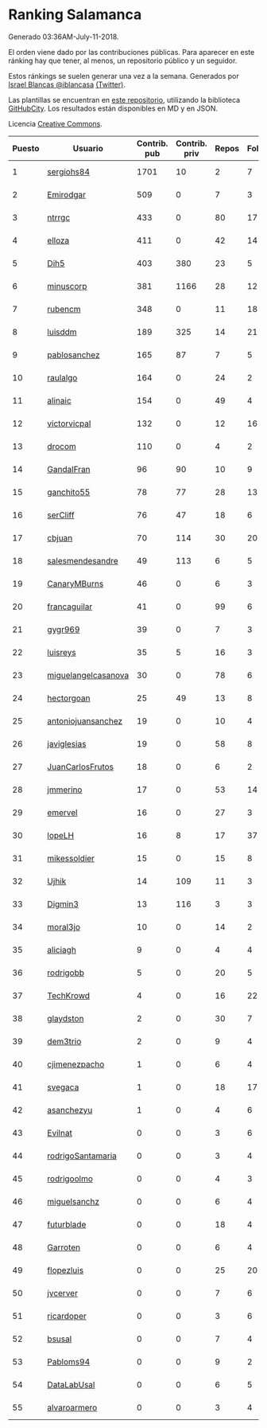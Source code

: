 # Ranking Salamanca

Generado 03:36AM-July-11-2018.

El orden viene dado por las contribuciones públicas. Para aparecer en este ránking hay que tener, al menos, un repositorio público y un seguidor.

Estos ránkings se suelen generar una vez a la semana. Generados por [Israel Blancas @iblancasa](https://github.com/iblancasa/) [(Twitter)](https://twitter.com/iblancasa).

Las plantillas se encuentran en [este repositorio](https://github.com/iblancasa/GH-Spanish-Ranking), utilizando la biblioteca [GitHubCity](https://github.com/iblancasa/GitHubCity). Los resultados están disponibles en MD y en JSON.

Licencia [Creative Commons](https://creativecommons.org/licenses/by/4.0/).

| Puesto   |  Usuario  | Contrib. pub | Contrib. priv |Repos| Followers | Desde |  Avatar  |
|----------|-----------|--------------|---------------|-----|-----------|-------|----------|
|1|[sergiohs84](https://github.com/sergiohs84)|1701|10|2|7|2015-03-28|![sergiohs84]()|
|2|[Emirodgar](https://github.com/Emirodgar)|509|0|7|3|2013-04-30|![Emirodgar]()|
|3|[ntrrgc](https://github.com/ntrrgc)|433|0|80|17|2011-08-24|![ntrrgc]()|
|4|[elloza](https://github.com/elloza)|411|0|42|14|2015-02-24|![elloza]()|
|5|[Dih5](https://github.com/Dih5)|403|380|23|5|2015-04-22|![Dih5]()|
|6|[minuscorp](https://github.com/minuscorp)|381|1166|28|12|2013-03-09|![minuscorp]()|
|7|[rubencm](https://github.com/rubencm)|348|0|11|18|2011-06-29|![rubencm]()|
|8|[luisddm](https://github.com/luisddm)|189|325|14|21|2012-12-06|![luisddm]()|
|9|[pablosanchez](https://github.com/pablosanchez)|165|87|7|5|2015-11-08|![pablosanchez]()|
|10|[raulalgo](https://github.com/raulalgo)|164|0|24|2|2014-07-03|![raulalgo]()|
|11|[alinaic](https://github.com/alinaic)|154|0|49|4|2018-03-16|![alinaic]()|
|12|[victorvicpal](https://github.com/victorvicpal)|132|0|12|16|2014-12-02|![victorvicpal]()|
|13|[drocom](https://github.com/drocom)|110|0|4|2|2017-10-05|![drocom]()|
|14|[GandalFran](https://github.com/GandalFran)|96|90|10|9|2017-07-07|![GandalFran]()|
|15|[ganchito55](https://github.com/ganchito55)|78|77|28|13|2013-06-17|![ganchito55]()|
|16|[serCliff](https://github.com/serCliff)|76|47|18|6|2015-07-27|![serCliff]()|
|17|[cbjuan](https://github.com/cbjuan)|70|114|30|20|2012-12-01|![cbjuan]()|
|18|[salesmendesandre](https://github.com/salesmendesandre)|49|113|6|5|2016-04-03|![salesmendesandre]()|
|19|[CanaryMBurns](https://github.com/CanaryMBurns)|46|0|6|3|2015-11-07|![CanaryMBurns]()|
|20|[francaguilar](https://github.com/francaguilar)|41|0|99|6|2015-03-19|![francaguilar]()|
|21|[gygr969](https://github.com/gygr969)|39|0|7|3|2015-11-14|![gygr969]()|
|22|[luisreys](https://github.com/luisreys)|35|5|16|3|2015-11-18|![luisreys]()|
|23|[miguelangelcasanova](https://github.com/miguelangelcasanova)|30|0|78|6|2011-04-02|![miguelangelcasanova]()|
|24|[hectorgoan](https://github.com/hectorgoan)|25|49|13|8|2013-08-12|![hectorgoan]()|
|25|[antoniojuansanchez](https://github.com/antoniojuansanchez)|19|0|10|4|2013-10-01|![antoniojuansanchez]()|
|26|[javiglesias](https://github.com/javiglesias)|19|0|58|8|2014-10-06|![javiglesias]()|
|27|[JuanCarlosFrutos](https://github.com/JuanCarlosFrutos)|18|0|6|2|2017-02-23|![JuanCarlosFrutos]()|
|28|[jmmerino](https://github.com/jmmerino)|17|0|53|14|2011-10-26|![jmmerino]()|
|29|[emervel](https://github.com/emervel)|16|0|27|3|2014-05-11|![emervel]()|
|30|[lopeLH](https://github.com/lopeLH)|16|8|17|37|2014-04-29|![lopeLH]()|
|31|[mikessoldier](https://github.com/mikessoldier)|15|0|15|8|2013-10-23|![mikessoldier]()|
|32|[Ujhik](https://github.com/Ujhik)|14|109|11|3|2017-03-07|![Ujhik]()|
|33|[Digmin3](https://github.com/Digmin3)|13|116|3|3|2014-06-01|![Digmin3]()|
|34|[moral3jo](https://github.com/moral3jo)|10|0|14|2|2010-12-15|![moral3jo]()|
|35|[aliciagh](https://github.com/aliciagh)|9|0|4|4|2012-01-12|![aliciagh]()|
|36|[rodrigobb](https://github.com/rodrigobb)|5|0|20|5|2012-04-12|![rodrigobb]()|
|37|[TechKrowd](https://github.com/TechKrowd)|4|0|16|22|2015-10-10|![TechKrowd]()|
|38|[glaydston](https://github.com/glaydston)|2|0|30|7|2012-08-11|![glaydston]()|
|39|[dem3trio](https://github.com/dem3trio)|2|0|9|4|2011-05-05|![dem3trio]()|
|40|[cjimenezpacho](https://github.com/cjimenezpacho)|1|0|6|4|2012-09-26|![cjimenezpacho]()|
|41|[svegaca](https://github.com/svegaca)|1|0|18|17|2010-02-03|![svegaca]()|
|42|[asanchezyu](https://github.com/asanchezyu)|1|0|4|6|2014-05-13|![asanchezyu]()|
|43|[Evilnat](https://github.com/Evilnat)|0|0|3|6|2011-01-12|![Evilnat]()|
|44|[rodrigoSantamaria](https://github.com/rodrigoSantamaria)|0|0|3|4|2012-04-02|![rodrigoSantamaria]()|
|45|[rodrigoolmo](https://github.com/rodrigoolmo)|0|0|4|3|2011-04-09|![rodrigoolmo]()|
|46|[miguelsanchz](https://github.com/miguelsanchz)|0|0|6|4|2012-07-10|![miguelsanchz]()|
|47|[futurblade](https://github.com/futurblade)|0|0|18|4|2012-10-03|![futurblade]()|
|48|[Garroten](https://github.com/Garroten)|0|0|6|4|2008-05-04|![Garroten]()|
|49|[flopezluis](https://github.com/flopezluis)|0|0|25|20|2010-11-01|![flopezluis]()|
|50|[jvcerver](https://github.com/jvcerver)|0|0|7|6|2013-10-22|![jvcerver]()|
|51|[ricardoper](https://github.com/ricardoper)|0|0|3|6|2013-08-04|![ricardoper]()|
|52|[bsusal](https://github.com/bsusal)|0|0|7|4|2014-02-26|![bsusal]()|
|53|[Pabloms94](https://github.com/Pabloms94)|0|0|9|2|2016-02-11|![Pabloms94]()|
|54|[DataLabUsal](https://github.com/DataLabUsal)|0|0|6|5|2016-05-18|![DataLabUsal]()|
|55|[alvaroarmero](https://github.com/alvaroarmero)|0|0|3|4|2016-01-22|![alvaroarmero]()|
